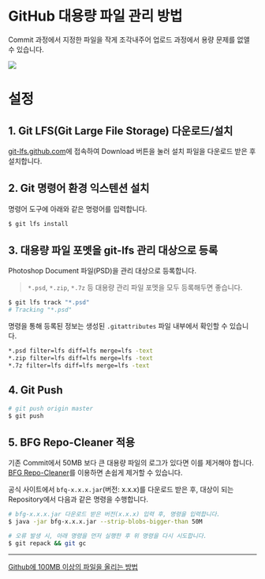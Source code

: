 # GitHub 대용량 파일 관리 방법

Commit 과정에서 지정한 파일을 작게 조각내주어 업로드 과정에서 용량 문제를 없앨 수 있습니다.

![](https://git-lfs.github.com/images/graphic.gif)

# 설정

## 1. Git LFS(Git Large File Storage) 다운로드/설치

[git-lfs.github.com](https://git-lfs.github.com/)에 접속하여 Download 버튼을 눌러 설치 파일을 다운로드 받은 후 설치합니다.

## 2. Git 명령어 환경 익스텐션 설치

명령어 도구에 아래와 같은 명령어를 입력합니다.

```sh
$ git lfs install
```

## 3. 대용량 파일 포멧을 git-lfs 관리 대상으로 등록

Photoshop Document 파일(PSD)을 관리 대상으로 등록합니다.

> `*.psd`, `*.zip`, `*.7z` 등 대용량 관리 파일 포멧을 모두 등록해두면 좋습니다.

```sh
$ git lfs track "*.psd"
# Tracking "*.psd"
```

명령을 통해 등록된 정보는 생성된 `.gitattributes` 파일 내부에서 확인할 수 있습니다.

```sh
*.psd filter=lfs diff=lfs merge=lfs -text
*.zip filter=lfs diff=lfs merge=lfs -text
*.7z filter=lfs diff=lfs merge=lfs -text
```

## 4. Git Push

```sh
# git push origin master
$ git push
```

## 5. BFG Repo-Cleaner 적용

기존 Commit에서 50MB 보다 큰 대용량 파일의 로그가 있다면 이를 제거해야 합니다. [BFG Repo-Cleaner](https://rtyley.github.io/bfg-repo-cleaner/)를 이용하면 손쉽게 제거할 수 있습니다.

공식 사이트에서 `bfq-x.x.x.jar`(버전: x.x.x)를 다운로드 받은 후, 대상이 되는 Repository에서 다음과 같은 명령을 수행합니다.

```sh
# bfg-x.x.x.jar 다운로드 받은 버전(x.x.x) 입력 후, 명령을 입력합니다.
$ java -jar bfg-x.x.x.jar --strip-blobs-bigger-than 50M

# 오류 발생 시, 아래 명령을 먼저 실행한 후 위 명령을 다시 시도합니다.
$ git repack && git gc
```

---

[Github에 100MB 이상의 파일을 올리는 방법](https://goo.gl/rciqsX)
